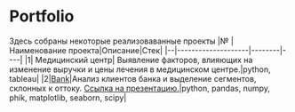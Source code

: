 # Portfolio
Здесь собраны некоторые реализоваванные проекты
|№ |Наименование проекта|Описание|Стек|
|--|--------------------|--------|----|
|1| Медицинский центр| Выявление факторов, влияющих на изменение выручки и цены лечения в медицинском центре.|python, tableau| 
|2|[Bank](https://github.com/ShNat24/Portfolio/blob/main/Bank/bank.ipynb)|Анализ клиентов банка и выделение сегментов, склонных к оттоку. [Cсылка на презентацию.](https://disk.yandex.ru/i/UH_kFbjfYYEUDQ)|python, pandas, numpy, phik, matplotlib, seaborn, scipy|


